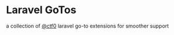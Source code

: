 # Laravel GoTos

a collection of [@ctf0](https://github.com/ctf0?tab=repositories&q=laravel-goto) laravel go-to extensions for smoother support
